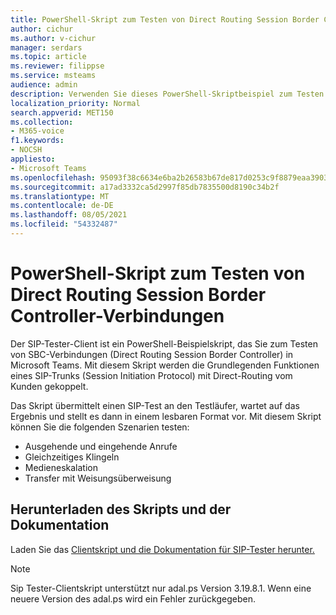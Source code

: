 ```yaml
---
title: PowerShell-Skript zum Testen von Direct Routing Session Border Controller-Verbindungen
author: cichur
ms.author: v-cichur
manager: serdars
ms.topic: article
ms.reviewer: filippse
ms.service: msteams
audience: admin
description: Verwenden Sie dieses PowerShell-Skriptbeispiel zum Testen von Direct Routing Session Border Controller-Verbindungen in Microsoft Teams.
localization_priority: Normal
search.appverid: MET150
ms.collection:
- M365-voice
f1.keywords:
- NOCSH
appliesto:
- Microsoft Teams
ms.openlocfilehash: 95093f38c6634e6ba2b26583b67de817d0253c9f8879eaa390367e74d4d75581
ms.sourcegitcommit: a17ad3332ca5d2997f85db7835500d8190c34b2f
ms.translationtype: MT
ms.contentlocale: de-DE
ms.lasthandoff: 08/05/2021
ms.locfileid: "54332487"
---
```

# <a name="powershell-script-to-test-direct-routing-session-border-controller-connections"></a>PowerShell-Skript zum Testen von Direct Routing Session Border Controller-Verbindungen

Der SIP-Tester-Client ist ein PowerShell-Beispielskript, das Sie zum Testen von SBC-Verbindungen (Direct Routing Session Border Controller) in Microsoft Teams. Mit diesem Skript werden die Grundlegenden Funktionen eines SIP-Trunks (Session Initiation Protocol) mit Direct-Routing vom Kunden gekoppelt.

Das Skript übermittelt einen SIP-Test an den Testläufer, wartet auf das Ergebnis und stellt es dann in einem lesbaren Format vor. Mit diesem Skript können Sie die folgenden Szenarien testen:

- Ausgehende und eingehende Anrufe
- Gleichzeitiges Klingeln
- Medieneskalation
- Transfer mit Weisungsüberweisung

## <a name="download-the-script-and-documentation"></a>Herunterladen des Skripts und der Dokumentation

Laden Sie das [Clientskript und die Dokumentation für SIP-Tester herunter.](https://github.com/MicrosoftDocs/OfficeDocs-SkypeForBusiness/blob/live/Teams/downloads/sip-tester-client/siptesterclient.zip?raw=true)

  > [!NOTE]
  > Sip Tester-Clientskript unterstützt nur adal.ps Version 3.19.8.1. Wenn eine neuere Version des adal.ps wird ein Fehler zurückgegeben.
  
  
